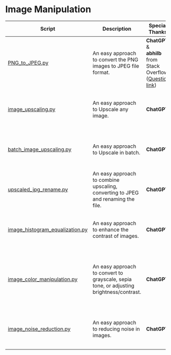 # Image Manipulation

| Script | Description | Special Thanks | Note |
|--------|-------------|----------------|------|
| [PNG_to_JPEG.py](https://github.com/MAOMislive/Image-Manipulation-Python/blob/main/PNG_to_JPEG.py) | An easy approach to convert the PNG images to JPEG file format. | **ChatGPT** & <br>**abhilb** from Stack Overflow ([Question link](https://stackoverflow.com/questions/58148723/how-to-convert-a-directory-of-image-on-png-to-jpg-in-python)) | Make sure to install the necessary files for PIL (for image manipulation). |
| [image_upscaling.py](https://github.com/MAOMislive/Image-Manipulation-Python/blob/main/image_upscaling.py) | An easy approach to Upscale any image. | **ChatGPT** | Make sure to install the necessary files for **cv2**(for image upscaling). |
| [batch_image_upscaling.py](https://github.com/MAOMislive/Image-Manipulation-Python/blob/main/batch_image_upscaling.py) | An easy approach to Upscale in batch. | **ChatGPT** | Make sure to install the necessary files for **cv2**(for image upscaling). |
| [upscaled_jpg_rename.py](https://github.com/MAOMislive/Image-Manipulation-Python/blob/main/upscaled_jpg_rename.py) | An easy approach to combine upscaling, converting to JPEG and renaming the file. | **ChatGPT** | Make sure to install the necessary files for **cv2**(for image upscaling). |
| [image_histogram_equalization.py](https://github.com/MAOMislive/Image-Manipulation-Python/blob/main/image_histogram_equalization.py) | An easy approach to enhance the contrast of images. | **ChatGPT** | Make sure to install the necessary files for **cv2**(for image manipulation). |
| [image_color_manipulation.py](https://github.com/MAOMislive/Image-Manipulation-Python/blob/main/image_color_manipulation.py) | An easy approach to convert to grayscale, sepia tone, or adjusting brightness/contrast. | **ChatGPT** | Make sure to install the necessary files for **cv2** (for image manipulation) & **numpy** (for sepia filter transformation). |
| [image_noise_reduction.py](https://github.com/MAOMislive/Image-Manipulation-Python/blob/main/image_noise_reduction.py) | An easy approach to reducing noise in images. | **ChatGPT** | Make sure to install the necessary files for **cv2**(for image manipulation). |

